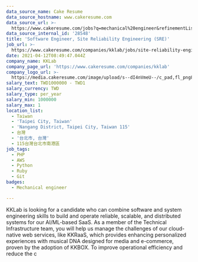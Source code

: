 ```yaml
---
data_source_name: Cake Resume
data_source_hostname: www.cakeresume.com
data_source_url: >-
  https://www.cakeresume.com/jobs?q=mechanical%20engineer&refinementList%5Blang_name%5D%5B0%5D=English&refinementList%5Bsalary_type%5D=per_year&range%5Bsalary_range%5D%5Bmin%5D=1000000&page=3
data_source_internal_id: '28548'
title: 'Software Engineer, Site Reliability Engineering (SRE)'
job_url: >-
  https://www.cakeresume.com/companies/kklab/jobs/site-reliability-engineer-54def9
date: 2021-04-12T08:49:47.044Z
company_name: KKLab
company_page_url: 'https://www.cakeresume.com/companies/kklab'
company_logo_url: >-
  https://media.cakeresume.com/image/upload/s--dI4nVmeU--/c_pad,fl_png8,h_200,w_200/v1618212813/udph96haejjesotcrlt7.png
salary_text: TWD1000000 - TWD1
salary_currency: TWD
salary_type: per_year
salary_min: 1000000
salary_max: 1
location_list:
  - Taiwan
  - 'Taipei City, Taiwan'
  - 'Nangang District, Taipei City, Taiwan 115'
  - 台灣
  - '台北市, 台灣'
  - 115台灣台北市南港區
job_tags:
  - PHP
  - AWS
  - Python
  - Ruby
  - Git
badges:
  - Mechanical engineer

---
```


KKLab is looking for a candidate who can combine software and system engineering skills to build and operate reliable, scalable, and distributed systems for our AI/ML-based SaaS. As a member of the Technical Infrastructure team, you will help us manage the challenges of our cloud-native web services, like KKRaaS, which provides enhancing personalized experiences with musical DNA designed for media and e-commerce, proven by the adoption of KKBOX. To improve operational efficiency and reduce the c